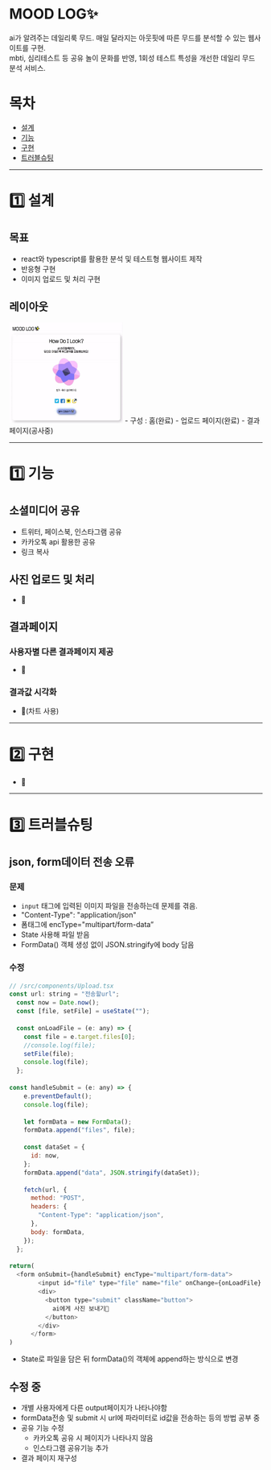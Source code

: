 # MOOD LOG✨

ai가 알려주는 데일리룩 무드. 매일 달라지는 아웃핏에 따른 무드를 분석할 수 있는 웹사이트를 구현.   
mbti, 심리테스트 등 공유 놀이 문화를 반영, 1회성 테스트 특성을 개선한 데일리 무드 분석 서비스.

# 목차

- [설계](#설계)
- [기능](#기능)
- [구현](#구현)
- [트러블슈팅](#트러블슈팅)

---

# 1️⃣ 설계

## 목표
- react와 typescript를 활용한 분석 및 테스트형 웹사이트 제작
- 반응형 구현
- 이미지 업로드 및 처리 구현

## 레이아웃
<img src="./public/images/layout_moodLog.gif" height="200">
- 구성 : 홈(완료) - 업로드 페이지(완료) - 결과 페이지(공사중)
  

---

# 1️⃣ 기능

## 소셜미디어 공유

- 트위터, 페이스북, 인스타그램 공유
- 카카오톡 api 활용한 공유
- 링크 복사

## 사진 업로드 및 처리

- 🌱

## 결과페이지
### 사용자별 다른 결과페이지 제공
- 🌱

### 결과값 시각화
- 🌱(차트 사용)

---

# 2️⃣ 구현

- 🌱

---

# 3️⃣ 트러블슈팅

## json, form데이터 전송 오류
### 문제

- `input` 태그에 입력된 이미지 파일을 전송하는데 문제를 겪음.
- "Content-Type": "application/json"
- 폼태그에 encType="multipart/form-data”
- State 사용해 파일 받음
- FormData() 객체 생성 없이 JSON.stringify에 body 담음

### 수정

```js
// /src/components/Upload.tsx
const url: string = "전송할url";
  const now = Date.now();
  const [file, setFile] = useState("");

  const onLoadFile = (e: any) => {
    const file = e.target.files[0];
    //console.log(file);
    setFile(file);
    console.log(file);
  };

const handleSubmit = (e: any) => {
    e.preventDefault();
    console.log(file);

    let formData = new FormData();
    formData.append("files", file);

    const dataSet = {
      id: now,
    };
    formData.append("data", JSON.stringify(dataSet));

    fetch(url, {
      method: "POST",
      headers: {
        "Content-Type": "application/json",
      },
      body: formData,
    });
  };

return(
  <form onSubmit={handleSubmit} encType="multipart/form-data">
        <input id="file" type="file" name="file" onChange={onLoadFile} />
        <div>
          <button type="submit" className="button">
            ai에게 사진 보내기🤖
          </button>
        </div>
      </form>
)
```
- State로 파일을 담은 뒤 formData()의 객체에 append하는 방식으로 변경


## 수정 중
- 개별 사용자에게 다른 output페이지가 나타나야함
- formData전송 및 submit 시 url에 파라미터로 id값을 전송하는 등의 방법 공부 중
- 공유 기능 수정
    - 카카오톡 공유 시 페이지가 나타나지 않음
    - 인스타그램 공유기능 추가 
- 결과 페이지 재구성
